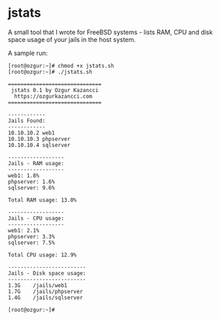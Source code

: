 # jstats
A small tool that I wrote for FreeBSD systems - lists RAM, CPU and disk space usage of your jails in the host system.

A sample run: 

```console
[root@ozgur:~]# chmod +x jstats.sh
[root@ozgur:~]# ./jstats.sh

==============================
 jstats 0.1 by Ozgur Kazancci
  https://ozgurkazancci.com
==============================

------------
Jails Found:
------------
10.10.10.2 web1
10.10.10.3 phpserver
10.10.10.4 sqlserver

------------------
Jails - RAM usage:
------------------
web1: 1.8%
phpserver: 1.6%
sqlserver: 9.6%

Total RAM usage: 13.0%

------------------
Jails - CPU usage:
------------------
web1: 2.1%
phpserver: 3.3%
sqlserver: 7.5%

Total CPU usage: 12.9%

-------------------------
Jails - Disk space usage:
-------------------------
1.3G    /jails/web1
1.7G    /jails/phpserver
1.4G    /jails/sqlserver

[root@ozgur:~]# 
```
